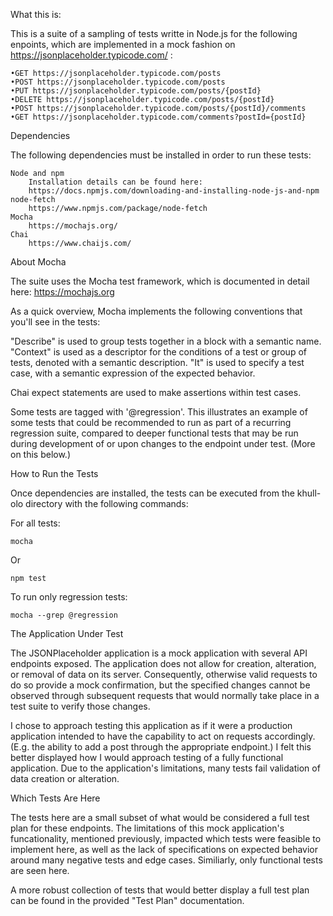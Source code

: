 What this is:

This is a suite of a sampling of tests writte in Node.js for the following enpoints, which are implemented in a mock fashion on https://jsonplaceholder.typicode.com/ :

	•GET https://jsonplaceholder.typicode.com/posts
	•POST https://jsonplaceholder.typicode.com/posts
	•PUT https://jsonplaceholder.typicode.com/posts/{postId}
	•DELETE https://jsonplaceholder.typicode.com/posts/{postId}
	•POST https://jsonplaceholder.typicode.com/posts/{postId}/comments 
	•GET https://jsonplaceholder.typicode.com/comments?postId={postId}

Dependencies

The following dependencies must be installed in order to run these tests:

	Node and npm
		Installation details can be found here: 
		https://docs.npmjs.com/downloading-and-installing-node-js-and-npm		
	node-fetch
		https://www.npmjs.com/package/node-fetch
	Mocha
		https://mochajs.org/
	Chai
		https://www.chaijs.com/

About Mocha

The suite uses the Mocha test framework, which is documented in detail here: https://mochajs.org

As a quick overview, Mocha implements the following conventions that you'll see in the tests:

"Describe" is used to group tests together in a block with a semantic name.
"Context" is used as a descriptor for the conditions of a test or group of tests, denoted with a semantic description.
"It" is used to specify a test case, with a semantic expression of the expected behavior.

Chai expect statements are used to make assertions within test cases.

Some tests are tagged with '@regression'.  This illustrates an example of some tests that could be recommended to run as part of a recurring regression suite, compared to deeper functional tests that may be run during development of or upon changes to the endpoint under test.  (More on this below.)

How to Run the Tests

Once dependencies are installed, the tests can be executed from the khull-olo directory with the following commands:

For all tests:

	mocha

Or

	npm test

To run only regression tests:

	mocha --grep @regression

The Application Under Test

The JSONPlaceholder application is a mock application with several API endpoints exposed.  The application does not allow for creation, alteration, or removal of data on its server.  Consequently, otherwise valid requests to do so provide a mock confirmation, but the specified changes cannot be observed through subsequent requests that would normally take place in a test suite to verify those changes.  

I chose to approach testing this application as if it were a production application intended to have the capability to act on requests accordingly.  (E.g. the ability to add a post through the appropriate endpoint.)  I felt this better displayed how I would approach testing of a fully functional application.  Due to the application's limitations, many tests fail validation of data creation or alteration.

Which Tests Are Here

The tests here are a small subset of what would be considered a full test plan for these endpoints.  The limitations of this mock application's funcationality, mentioned previously, impacted which tests were feasible to implement here, as well as the lack of specifications on expected behavior around many negative tests and edge cases.  Similiarly, only functional tests are seen here.

A more robust collection of tests that would better display a full test plan can be found in the provided "Test Plan" documentation.
